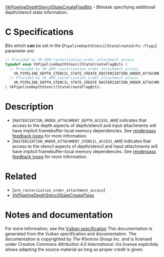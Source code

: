 [VkPipelineDepthStencilStateCreateFlagBits](https://www.khronos.org/registry/vulkan/specs/1.3-extensions/man/html/VkPipelineDepthStencilStateCreateFlagBits.html) - Bitmask specifying additional depth/stencil state information.

# C Specifications
Bits which  **can**  be set in the
[`PipelineDepthStencilStateCreateInfo::flags`] parameter are:
```c
// Provided by VK_ARM_rasterization_order_attachment_access
typedef enum VkPipelineDepthStencilStateCreateFlagBits {
  // Provided by VK_ARM_rasterization_order_attachment_access
    VK_PIPELINE_DEPTH_STENCIL_STATE_CREATE_RASTERIZATION_ORDER_ATTACHMENT_DEPTH_ACCESS_BIT_ARM = 0x00000001,
  // Provided by VK_ARM_rasterization_order_attachment_access
    VK_PIPELINE_DEPTH_STENCIL_STATE_CREATE_RASTERIZATION_ORDER_ATTACHMENT_STENCIL_ACCESS_BIT_ARM = 0x00000002,
} VkPipelineDepthStencilStateCreateFlagBits;
```

# Description
- [`RASTERIZATION_ORDER_ATTACHMENT_DEPTH_ACCESS_ARM`] indicates that access to the depth aspects of depth/stencil and input attachments will have implicit framebuffer-local memory dependencies. See [renderpass feedback loops](https://www.khronos.org/registry/vulkan/specs/1.3-extensions/html/vkspec.html#renderpass-feedbackloop) for more information.
- [`RASTERIZATION_ORDER_ATTACHMENT_STENCIL_ACCESS_ARM`] indicates that access to the stencil aspects of depth/stencil and input attachments will have implicit framebuffer-local memory dependencies. See [renderpass feedback loops](https://www.khronos.org/registry/vulkan/specs/1.3-extensions/html/vkspec.html#renderpass-feedbackloop) for more information.

# Related
- [`arm_rasterization_order_attachment_access`]
- [VkPipelineDepthStencilStateCreateFlags]()

# Notes and documentation
For more information, see the [Vulkan specification](https://www.khronos.org/registry/vulkan/specs/1.3-extensions/html/vkspec.html)
This documentation is generated from the Vulkan specification and documentation.
The documentation is copyrighted by *The Khronos Group Inc.* and is licensed under *Creative Commons Attribution 4.0 International*.
his license explicitely allows adapting the source material as long as proper credit is given.
        